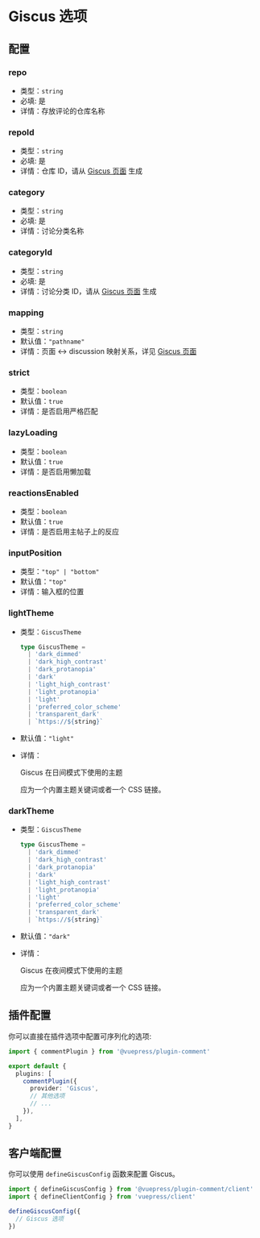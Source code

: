 # Giscus 选项

## 配置

### repo

- 类型：`string`
- 必填: 是
- 详情：存放评论的仓库名称

### repoId

- 类型：`string`
- 必填: 是
- 详情：仓库 ID，请从 [Giscus 页面](https://giscus.app/zh-CN) 生成

### category

- 类型：`string`
- 必填: 是
- 详情：讨论分类名称

### categoryId

- 类型：`string`
- 必填: 是
- 详情：讨论分类 ID，请从 [Giscus 页面](https://giscus.app/zh-CN) 生成

### mapping

- 类型：`string`
- 默认值：`"pathname"`
- 详情：页面 ↔️ discussion 映射关系，详见 [Giscus 页面](https://giscus.app/zh-CN)

### strict

- 类型：`boolean`
- 默认值：`true`
- 详情：是否启用严格匹配

### lazyLoading

- 类型：`boolean`
- 默认值：`true`
- 详情：是否启用懒加载

### reactionsEnabled

- 类型：`boolean`
- 默认值：`true`
- 详情：是否启用主帖子上的反应

### inputPosition

- 类型：`"top" | "bottom"`
- 默认值：`"top"`
- 详情：输入框的位置

### lightTheme

- 类型：`GiscusTheme`

  ```ts
  type GiscusTheme =
    | 'dark_dimmed'
    | 'dark_high_contrast'
    | 'dark_protanopia'
    | 'dark'
    | 'light_high_contrast'
    | 'light_protanopia'
    | 'light'
    | 'preferred_color_scheme'
    | 'transparent_dark'
    | `https://${string}`
  ```

- 默认值：`"light"`
- 详情：

  Giscus 在日间模式下使用的主题

  应为一个内置主题关键词或者一个 CSS 链接。

### darkTheme

- 类型：`GiscusTheme`

  ```ts
  type GiscusTheme =
    | 'dark_dimmed'
    | 'dark_high_contrast'
    | 'dark_protanopia'
    | 'dark'
    | 'light_high_contrast'
    | 'light_protanopia'
    | 'light'
    | 'preferred_color_scheme'
    | 'transparent_dark'
    | `https://${string}`
  ```

- 默认值：`"dark"`
- 详情：

  Giscus 在夜间模式下使用的主题

  应为一个内置主题关键词或者一个 CSS 链接。

## 插件配置

你可以直接在插件选项中配置可序列化的选项:

```ts title=".vuepress/config.ts"
import { commentPlugin } from '@vuepress/plugin-comment'

export default {
  plugins: [
    commentPlugin({
      provider: 'Giscus',
      // 其他选项
      // ...
    }),
  ],
}
```

## 客户端配置

你可以使用 `defineGiscusConfig` 函数来配置 Giscus。

```ts title=".vuepress/client.ts"
import { defineGiscusConfig } from '@vuepress/plugin-comment/client'
import { defineClientConfig } from 'vuepress/client'

defineGiscusConfig({
  // Giscus 选项
})
```
